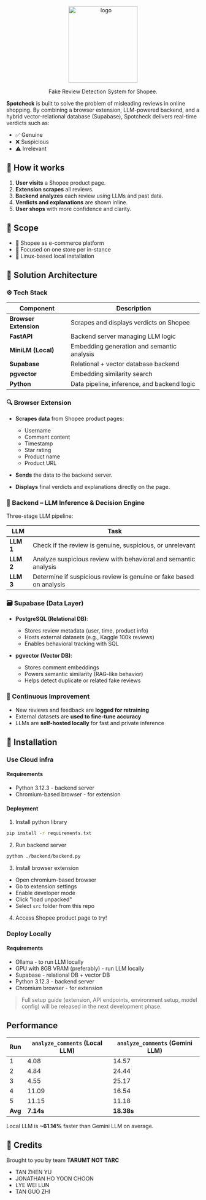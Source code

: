 <p align="center">
<img src="https://i.ibb.co/przbt9cW/57bda6ed-b416-4191-9d6e-815d743b13ab-1.jpg" alt="logo" border="0"width="180" height="200">
</p>
<p align="center">Fake Review Detection System for Shopee.</p>

**Spotcheck** is built to solve the problem of misleading reviews in online shopping. By combining a browser extension, LLM-powered backend, and a hybrid vector-relational database (Supabase), Spotcheck delivers real-time verdicts such as:

- ✅ Genuine  
- ❌ Suspicious  
- ⚠️ Irrelevant  

## 📌 How it works
1. **User visits** a Shopee product page.  
2. **Extension scrapes** all reviews.  
3. **Backend analyzes** each review using LLMs and past data.  
4. **Verdicts and explanations** are shown inline.  
5. **User shops** with more confidence and clarity.

## 🧭 Scope

- 🛒 Shopee as e-commerce platform
- 📌 Focused on one store per in-stance
- 🐧 Linux-based local installation


## 🧱 Solution Architecture

### ⚙️ Tech Stack

| Component         | Description                                      |
|------------------|--------------------------------------------------|
| **Browser Extension** | Scrapes and displays verdicts on Shopee          |
| **FastAPI**          | Backend server managing LLM logic                |
| **MiniLM (Local)**   | Embedding generation and semantic analysis       |
| **Supabase**         | Relational + vector database backend             |
| **pgvector**         | Embedding similarity search                      |
| **Python**           | Data pipeline, inference, and backend logic     |


### 🔍 Browser Extension

- **Scrapes data** from Shopee product pages:
  - Username  
  - Comment content  
  - Timestamp  
  - Star rating  
  - Product name  
  - Product URL  

- **Sends** the data to the backend server.
- **Displays** final verdicts and explanations directly on the page.



### 🧠 Backend – LLM Inference & Decision Engine

Three-stage LLM pipeline:

| LLM | Task |
|-----|------|
| **LLM 1** | Check if the review is genuine, suspicious, or unrelevant |
| **LLM 2** | Analyze suspicious review with behavioral and semantic analysis|
| **LLM 3** | Determine if suspicious review is genuine or fake based on analysis  |

### 🗃️ Supabase (Data Layer)

- **PostgreSQL (Relational DB)**:
  - Stores review metadata (user, time, product info)
  - Hosts external datasets (e.g., Kaggle 100k reviews)
  - Enables behavioral tracking with SQL

- **pgvector (Vector DB)**:
  - Stores comment embeddings
  - Powers semantic similarity (RAG-like behavior)
  - Helps detect duplicate or related fake reviews



### 🔁 Continuous Improvement

- New reviews and feedback are **logged for retraining**
- External datasets are **used to fine-tune accuracy**
- LLMs are **self-hosted locally** for fast and private inference

## 🚀 Installation
### Use Cloud infra
#### Requirements
- Python 3.12.3 - backend server
- Chromium-based browser - for extension

#### Deployment
1. Install python library
```bash
pip install -r requirements.txt
```
2. Run backend server
```bash
python ./backend/backend.py
```
3. Install browser extension
- Open chromium-based browser
- Go to extension settings
- Enable developer mode
- Click "load unpacked"
- Select ```src``` folder from this repo
4. Access Shopee product page to try!


### Deploy Locally
#### Requirements
- Ollama - to run LLM locally
- GPU with 8GB VRAM (preferably) - run LLM locally
- Supabase - relational DB + vector DB
- Python 3.12.3 - backend server
- Chromium browser - for extension
> Full setup guide (extension, API endpoints, environment setup, model config) will be released in the next development phase.

## Performance
| Run        | `analyze_comments` (Local LLM) | `analyze_comments` (Gemini LLM) |
| ---------- | ------------------------------ | ------------------------------- |
| 1          | 4.08                           | 14.57                           |
| 2          | 4.84                           | 24.44                           |
| 3          | 4.55                           | 25.17                           |
| 4          | 11.09                          | 16.54                           |
| 5          | 11.15                          | 11.18                           |
| **Avg** | **7.14s**                      | **18.38s**                      |

Local LLM is **~61.14%** faster than Gemini LLM on average.

## 🙌 Credits
Brought to you by team **TARUMT NOT TARC**
- TAN ZHEN YU
- JONATHAN HO YOON CHOON
- LYE WEI LUN
- TAN GUO ZHI




